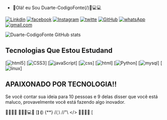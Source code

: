 - 👋Olá! eu Sou Duarte-CodigoFonte(/)📱💻💻

[![Linkdin](https://img.shields.io/badge/linktree-39E09B?style=for-the-badge&logo=linktree&logoColor=white)](https://www.linkedin.com/in/duarte-codigofonte/?lipi=urn%3Ali%3Apage%3Ad_flagship3_feed%3BtsxyhqvBRzSmGDXo2MKT1w%3D%3D)
[![facebook](https://img.shields.io/badge/Facebook-1877F2?style=for-the-badge&logo=facebook&logoColor=white)](https://www.facebook.com/profile.php?id=100080678540077&__cft__[0]=AZWbPripiWX-G1TT2jTJlLcQ3iJq3uhOlJYH5Vib7JcEuUP4NP2kwQy_QuIF-lYkIbxYR-NPpTkznArDYuPYYfyePc5Xk3eUFqBkQ8iUUUk_4s0K7Ld7evcp14VjeqHCe5xnJYOEFDBKFr-RvEBulmcE&__tn__=-]C%2CP-R)
[![Instagram](https://img.shields.io/badge/Instagram-E4405F?style=for-the-badge&logo=instagram&logoColor=white)](https://www.instagram.com/duarte.codigofonte/)
[![twitte](https://img.shields.io/badge/Twitter-1DA1F2?style=for-the-badge&logo=twitter&logoColor=white)](https://twitter.com/DuarteCodigoFon)
[![GitHub](https://img.shields.io/badge/GitHub-100000?style=for-the-badge&logo=github&logoColor=white)](https://github.com/Duarte-CodigoFonte)
[![whatsApp](https://img.shields.io/badge/WhatsApp-25D366?style=for-the-badge&logo=whatsapp&logoColor=white)](+5591992399863)
[![gmail.com](https://img.shields.io/badge/Gmail-D14836?style=for-the-badge&logo=gmail&logoColor=white)](https://duarte.codigofonte@gmail.com)


![Duarte-CodigoFonte GitHub stats](https://github-readme-stats.vercel.app/api?username=anuraghazra&show_icons=Duarte-CodigoFonte&theme=highcontrast)

## Tecnologias Que Estou Estudand

[![html5](https://img.shields.io/badge/HTML5-E34F26?style=for-the-badge&logo=html5&logoColor=white)]
[![CSS3](https://img.shields.io/badge/CSS3-1572B6?style=for-the-badge&logo=css3&logoColor=white)]
[![javaScript](https://img.shields.io/badge/JavaScript-323330?style=for-the-badge&logo=javascript&logoColor=F7DF1E)]
[![css](https://img.shields.io/badge/CSS-239120?&style=for-the-badge&logo=css3&logoColor=white)]
[![html](https://img.shields.io/badge/HTML-239120?style=for-the-badge&logo=html5&logoColor=white)]
[![Python](https://img.shields.io/badge/Python-3776AB?style=for-the-badge&logo=python&logoColor=white)]
[![mysql](https://img.shields.io/badge/MySQL-00000F?style=for-the-badge&logo=mysql&logoColor=white)]
[![linux](https://img.shields.io/badge/Linux-FCC624?style=for-the-badge&logo=linux&logoColor=black)]


## APAIXONADO POR TECNOLOGIA!!

Se você contar sua ideia para 10 pessoas e 9 delas disser que você está maluco, provavelmente você está fazendo algo inovador.


🚀🚀🚀🚀   👨🏻‍🎓💻📱   [**] (**) {**}  //,\\  //"\\  </> 🚀🚀🚀🚀 
[



